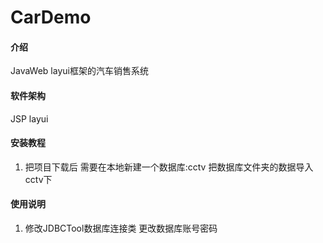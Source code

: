 # CarDemo

#### 介绍
JavaWeb layui框架的汽车销售系统

#### 软件架构
JSP layui

#### 安装教程

1.  把项目下载后 需要在本地新建一个数据库:cctv 把数据库文件夹的数据导入cctv下

#### 使用说明

1.  修改JDBCTool数据库连接类 更改数据库账号密码